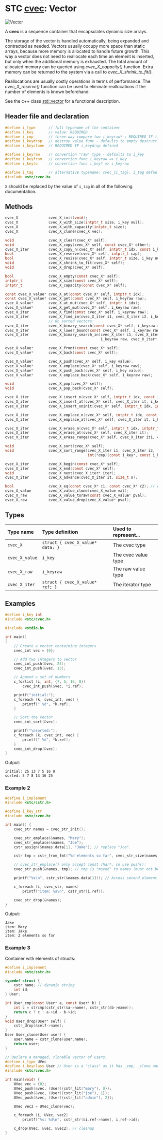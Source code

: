 # STC [cvec](../include/stc/cvec.h): Vector
![Vector](pics/vector.jpg)

A **cvec** is a sequence container that encapsulates dynamic size arrays.

The storage of the vector is handled automatically, being expanded and contracted as needed. Vectors usually occupy more space than static arrays, because more memory is allocated to handle future growth. This way a vector does not need to reallocate each time an element is inserted, but only when the additional memory is exhausted. The total amount of allocated memory can be queried using *cvec_X_capacity()* function. Extra memory can be returned to the system via a call to *cvec_X_shrink_to_fit()*.

Reallocations are usually costly operations in terms of performance. The *cvec_X_reserve()* function can be used to eliminate reallocations if the number of elements is known beforehand.

See the c++ class [std::vector](https://en.cppreference.com/w/cpp/container/vector) for a functional description.

## Header file and declaration

```c
#define i_type      // full typename of the container
#define i_key       // value: REQUIRED
#define i_cmp       // three-way compare two i_keyraw* : REQUIRED IF i_keyraw is a non-integral type
#define i_keydrop   // destroy value func - defaults to empty destruct
#define i_keyclone  // REQUIRED IF i_keydrop defined

#define i_keyraw    // convertion "raw" type - defaults to i_key
#define i_keyfrom   // convertion func i_keyraw => i_key
#define i_keyto     // convertion func i_key* => i_keyraw

#define i_tag       // alternative typename: cvec_{i_tag}. i_tag defaults to i_key
#include <stc/cvec.h>
```
`X` should be replaced by the value of `i_tag` in all of the following documentation.

## Methods

```c
cvec_X              cvec_X_init(void);
cvec_X              cvec_X_with_size(intptr_t size, i_key null);
cvec_X              cvec_X_with_capacity(intptr_t size);
cvec_X              cvec_X_clone(cvec_X vec);

void                cvec_X_clear(cvec_X* self);
void                cvec_X_copy(cvec_X* self, const cvec_X* other);
cvec_X_iter         cvec_X_copy_n(cvec_X* self, intptr_t idx, const i_key* arr, intptr_t n);
bool                cvec_X_reserve(cvec_X* self, intptr_t cap);
bool                cvec_X_resize(cvec_X* self, intptr_t size, i_key null);
void                cvec_X_shrink_to_fit(cvec_X* self);
void                cvec_X_drop(cvec_X* self);                              // destructor

bool                cvec_X_empty(const cvec_X* self);
intptr_t            cvec_X_size(const cvec_X* self);
intptr_t            cvec_X_capacity(const cvec_X* self);

const cvec_X_value* cvec_X_at(const cvec_X* self, intptr_t idx);
const cvec_X_value* cvec_X_get(const cvec_X* self, i_keyraw raw);           // return NULL if not found
cvec_X_value*       cvec_X_at_mut(cvec_X* self, intptr_t idx);              // return mutable at idx
cvec_X_value*       cvec_X_get_mut(cvec_X* self, i_keyraw raw);             // find mutable value
cvec_X_iter         cvec_X_find(const cvec_X* self, i_keyraw raw);
cvec_X_iter         cvec_X_find_in(cvec_X_iter i1, cvec_X_iter i2, i_keyraw raw); // return cvec_X_end() if not found
                    // On sorted vectors:
cvec_X_iter         cvec_X_binary_search(const cvec_X* self, i_keyraw raw); // at elem == raw, else end
cvec_X_iter         cvec_X_lower_bound(const cvec_X* self, i_keyraw raw);   // at first elem >= raw, else end
cvec_X_iter         cvec_X_binary_search_in(cvec_X_iter i1, cvec_X_iter i2,
                                            i_keyraw raw, cvec_X_iter* lower_bound);

cvec_X_value*       cvec_X_front(const cvec_X* self);
cvec_X_value*       cvec_X_back(const cvec_X* self);

cvec_X_value*       cvec_X_push(cvec_X* self, i_key value);
cvec_X_value*       cvec_X_emplace(cvec_X* self, i_keyraw raw);
cvec_X_value*       cvec_X_push_back(cvec_X* self, i_key value);            // alias for push
cvec_X_value*       cvec_X_emplace_back(cvec_X* self, i_keyraw raw);        // alias for emplace

void                cvec_X_pop(cvec_X* self);
void                cvec_X_pop_back(cvec_X* self);                          // alias for pop

cvec_X_iter         cvec_X_insert_n(cvec_X* self, intptr_t idx, const i_key arr[], intptr_t n); // move values
cvec_X_iter         cvec_X_insert_at(cvec_X* self, cvec_X_iter it, i_key value);  // move value 
cvec_X_iter         cvec_X_insert_uninit(cvec_X* self, intptr_t idx, intptr_t n); // return iter at idx 

cvec_X_iter         cvec_X_emplace_n(cvec_X* self, intptr_t idx, const i_keyraw raw[], intptr_t n);
cvec_X_iter         cvec_X_emplace_at(cvec_X* self, cvec_X_iter it, i_keyraw raw);

cvec_X_iter         cvec_X_erase_n(cvec_X* self, intptr_t idx, intptr_t n);
cvec_X_iter         cvec_X_erase_at(cvec_X* self, cvec_X_iter it);
cvec_X_iter         cvec_X_erase_range(cvec_X* self, cvec_X_iter it1, cvec_X_iter it2);

void                cvec_X_sort(cvec_X* self);
void                cvec_X_sort_range(cvec_X_iter i1, cvec_X_iter i2,
                                      int(*cmp)(const i_key*, const i_key*));

cvec_X_iter         cvec_X_begin(const cvec_X* self);
cvec_X_iter         cvec_X_end(const cvec_X* self);
void                cvec_X_next(cvec_X_iter* iter);
cvec_X_iter         cvec_X_advance(cvec_X_iter it, size_t n);

bool                cvec_X_eq(const cvec_X* c1, const cvec_X* c2); // equality comp.
cvec_X_value        cvec_X_value_clone(cvec_X_value val);
cvec_X_raw          cvec_X_value_toraw(const cvec_X_value* pval);
cvec_X_raw          cvec_X_value_drop(cvec_X_value* pval);
```

## Types

| Type name          | Type definition                   | Used to represent...   |
|:-------------------|:----------------------------------|:-----------------------|
| `cvec_X`           | `struct { cvec_X_value* data; }`  | The cvec type          |
| `cvec_X_value`     | `i_key`                           | The cvec value type    |
| `cvec_X_raw`       | `i_keyraw`                        | The raw value type     |
| `cvec_X_iter`      | `struct { cvec_X_value* ref; }`   | The iterator type      |

## Examples
```c
#define i_key int
#include <stc/cvec.h>

#include <stdio.h>

int main()
{
    // Create a vector containing integers
    cvec_int vec = {0};

    // Add two integers to vector
    cvec_int_push(&vec, 25);
    cvec_int_push(&vec, 13);

    // Append a set of numbers
    c_forlist (i, int, {7, 5, 16, 8})
        cvec_int_push(&vec, *i.ref);

    printf("initial:");
    c_foreach (k, cvec_int, vec) {
        printf(" %d", *k.ref);
    }

    // Sort the vector
    cvec_int_sort(&vec);

    printf("\nsorted:");
    c_foreach (k, cvec_int, vec) {
        printf(" %d", *k.ref);
    }
    cvec_int_drop(&vec);
}
```
Output:
```
initial: 25 13 7 5 16 8
sorted: 5 7 8 13 16 25
```
### Example 2
```c
#define i_implement
#include <stc/cstr.h>

#define i_key_str
#include <stc/cvec.h>

int main() {
    cvec_str names = cvec_str_init();

    cvec_str_emplace(&names, "Mary");
    cvec_str_emplace(&names, "Joe");
    cstr_assign(&names.data[1], "Jake"); // replace "Joe".

    cstr tmp = cstr_from_fmt("%d elements so far", cvec_str_size(names));

    // cvec_str_emplace() only accept const char*, so use push():
    cvec_str_push(&names, tmp); // tmp is "moved" to names (must not be dropped).

    printf("%s\n", cstr_str(&names.data[1])); // Access second element

    c_foreach (i, cvec_str, names)
        printf("item: %s\n", cstr_str(i.ref));

    cvec_str_drop(&names);
}
```
Output:
```
Jake
item: Mary
item: Jake
item: 2 elements so far
```
### Example 3

Container with elements of structs:
```c
#define i_implement
#include <stc/cstr.h>

typedef struct {
    cstr name; // dynamic string
    int id;
} User;

int User_cmp(const User* a, const User* b) {
    int c = strcmp(cstr_str(&a->name), cstr_str(&b->name));
    return c ? c : a->id - b->id;
}
void User_drop(User* self) {
    cstr_drop(&self->name);
}
User User_clone(User user) {
    user.name = cstr_clone(user.name);
    return user;
}

// Declare a managed, clonable vector of users.
#define i_type UVec
#define i_keyclass User // User is a "class" as it has _cmp, _clone and _drop functions.
#include <stc/cvec.h>

int main(void) {
    UVec vec = {0};
    UVec_push(&vec, (User){cstr_lit("mary"), 0});
    UVec_push(&vec, (User){cstr_lit("joe"), 1});
    UVec_push(&vec, (User){cstr_lit("admin"), 2});

    UVec vec2 = UVec_clone(vec);

    c_foreach (i, UVec, vec2)
        printf("%s: %d\n", cstr_str(&i.ref->name), i.ref->id);

    c_drop(UVec, &vec, &vec2); // cleanup
}
```
